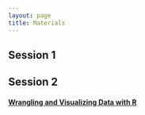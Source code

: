 ```yaml
---
layout: page
title: Materials
---
```


## Session 1



## Session 2

#### <a href="https://correlaidswitzerland.github.io/DataViz4Good">Wrangling and Visualizing Data with R</a>

<!----

## Session 2: Statistical modeling & Markdown

#### <i>Statistical modeling</i>

<table cellspacing="0" cellpadding="0">
  <col width="10%">
  <col width="30%">
  <tr>
    <td style="padding-right:6px;padding-bottom:6px"><b>Session</b></td>
    <td style="padding-right:6px;padding-bottom:6px"><b>Content</b></td>
  </tr>
  <tr>
    <td style="padding-right:6px;padding-bottom:6px">Causal inference</td>
    <td style="padding-right:6px;padding-bottom:6px">
      <a href="../assets/pdf/DataAnalytics_Session2.pdf">slides</a>
    </td>
  </tr>
  <tr>
    <td style="padding-right:6px;padding-bottom:6px">Mixed effects models</td>
    <td style="padding-right:6px;padding-bottom:6px">
      <a href="../assets/code/intro_lme4.html">Intro</a>.
      <a href="../assets/code/simpsonsparadox.html">Simpson</a>,
      <a href="../assets/code/simpson.csv">data</a>
    </td>
  </tr>
</table>

--->

